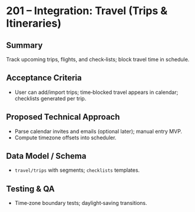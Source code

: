 # 201 – Integration: Travel (Trips & Itineraries)

## Summary
Track upcoming trips, flights, and check‑lists; block travel time in schedule.

## Acceptance Criteria
- User can add/import trips; time‑blocked travel appears in calendar; checklists generated per trip.

## Proposed Technical Approach
- Parse calendar invites and emails (optional later); manual entry MVP.
- Compute timezone offsets into scheduler.

## Data Model / Schema
- `travel/trips` with segments; `checklists` templates.

## Testing & QA
- Time‑zone boundary tests; daylight‑saving transitions.

